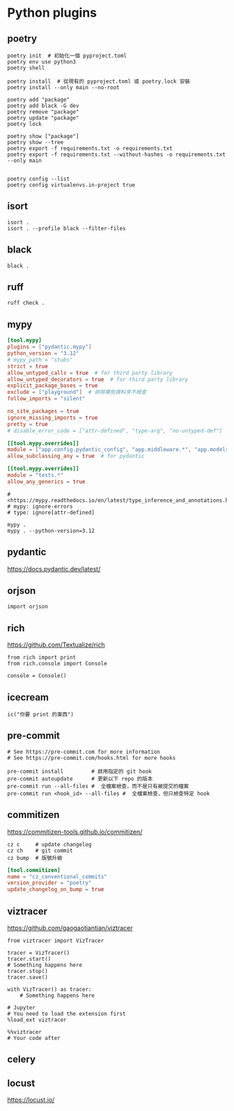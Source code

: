 # Python plugins

## poetry

```bash,icon=.devicon-bash-plain
poetry init  # 初始化一個 pyproject.toml
poetry env use python3
poetry shell

poetry install  # 從現有的 pyproject.toml 或 poetry.lock 安裝
poetry install --only main --no-root

poetry add "package"
poetry add black -G dev
poetry remove "package"
poetry update "package"
poetry lock

poetry show ["package"]
poetry show --tree
poetry export -f requirements.txt -o requirements.txt
poetry export -f requirements.txt --without-hashes -o requirements.txt --only main


poetry config --list
poetry config virtualenvs.in-project true
```

## isort

```bash,icon=.devicon-bash-plain
isort .
isort . --profile black --filter-files
```

## black

```bash,icon=.devicon-bash-plain
black .
```

## ruff

```bash,icon=.devicon-bash-plain
ruff check .
```

## mypy

```toml
[tool.mypy]
plugins = ["pydantic.mypy"]
python_version = "3.12"
# mypy_path = "stubs"
strict = true
allow_untyped_calls = true  # for third party library
allow_untyped_decorators = true  # for third party library
explicit_package_bases = true
exclude = ["playground"]  # 排除哪些資料夾不檢查
follow_imports = "silent"

no_site_packages = true
ignore_missing_imports = true
pretty = true
# disable_error_code = ["attr-defined", "type-arg", "no-untyped-def"]

[[tool.mypy.overrides]]
module = ["app.config.pydantic_config", "app.middleware.*", "app.models._settings_model"]
allow_subclassing_any = true  # for pydantic

[[tool.mypy.overrides]]
module = "tests.*"
allow_any_generics = true
```

```python,icon=.devicon-python-plain
# <https://mypy.readthedocs.io/en/latest/type_inference_and_annotations.html>
# mypy: ignore-errors
# type: ignore[attr-defined]
```

```bash,icon=.devicon-bash-plain
mypy .
mypy . --python-version=3.12
```

## pydantic

<https://docs.pydantic.dev/latest/>

## orjson

```python,icon=.devicon-python-plain
import orjson
```

## rich

<https://github.com/Textualize/rich>

```python,icon=.devicon-python-plain
from rich import print
from rich.console import Console

console = Console()
```

## icecream

```python,icon=.devicon-python-plain
ic("你要 print 的東西")
```

## pre-commit

```bash,icon=.devicon-bash-plain
# See https://pre-commit.com for more information
# See https://pre-commit.com/hooks.html for more hooks

pre-commit install         # 啟用指定的 git hook
pre-commit autoupdate      # 更新以下 repo 的版本
pre-commit run --all-files #  全檔案檢查，而不是只有被提交的檔案
pre-commit run <hook_id> --all-files #  全檔案檢查，但只檢查特定 hook
```

## commitizen

<https://commitizen-tools.github.io/commitizen/>

```bash,icon=.devicon-bash-plain
cz c     # update changelog
cz ch    # git commit
cz bump  # 版號升級
```

```toml
[tool.commitizen]
name = "cz_conventional_commits"
version_provider = "poetry"
update_changelog_on_bump = true
```

## viztracer

<https://github.com/gaogaotiantian/viztracer>

```python,icon=.devicon-python-plain
from viztracer import VizTracer

tracer = VizTracer()
tracer.start()
# Something happens here
tracer.stop()
tracer.save()

with VizTracer() as tracer:
    # Something happens here

# Jupyter
# You need to load the extension first
%load_ext viztracer

%%viztracer
# Your code after
```

## celery

## locust

<https://locust.io/>
